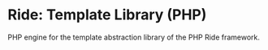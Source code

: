# Ride: Template Library (PHP)

PHP engine for the template abstraction library of the PHP Ride framework.